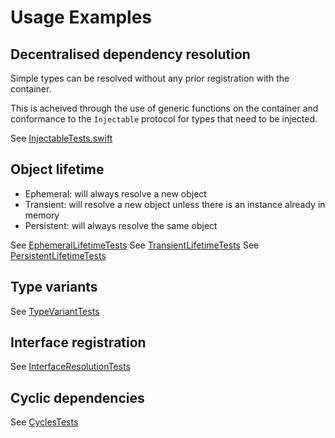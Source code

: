 # Usage Examples

## Decentralised dependency resolution

Simple types can be resolved without any prior registration with the container.

This is acheived through the use of generic functions on the container and conformance to the `Injectable` protocol for types that need to be injected.

See [InjectableTests.swift](InjectableTests/InjectableTests.swift)

## Object lifetime

- Ephemeral: will always resolve a new object
- Transient: will resolve a new object unless there is an instance already in memory
- Persistent: will always resolve the same object

See [EphemeralLifetimeTests](InjectableTests/EphemeralLifetimeTests.swift)
See [TransientLifetimeTests](InjectableTests/TransientLifetimeTests.swift)
See [PersistentLifetimeTests](InjectableTests/PersistentLifetimeTests.swift)

## Type variants

See [TypeVariantTests](InjectableTests/TypeVariantTests.swift)

## Interface registration

See [InterfaceResolutionTests](InjectableTests/InterfaceResolutionTests.swift)

## Cyclic dependencies

See [CyclesTests](InjectableTests/CycleTests.swift)

